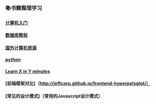 ### 📚书籍整理学习

#### [计算机入门](https://github.com/SensitiveMix/elearning-book/blob/master/book.md)
#### [数据库教程](https://github.com/SensitiveMix/elearning-book/blob/master/sql.md)
#### [国外计算机资源](https://github.com/SensitiveMix/elearning-book/blob/master/george.md)
#### [python](https://learnxinyminutes.com/docs/python3/)
#### [Learn X in Y minutes](https://learnxinyminutes.com/)
#### [前端框架对比]（http://jeffcarp.github.io/frontend-hyperpolyglot/）
#### [常见的设计模式]（常用的Javascript设计模式）
